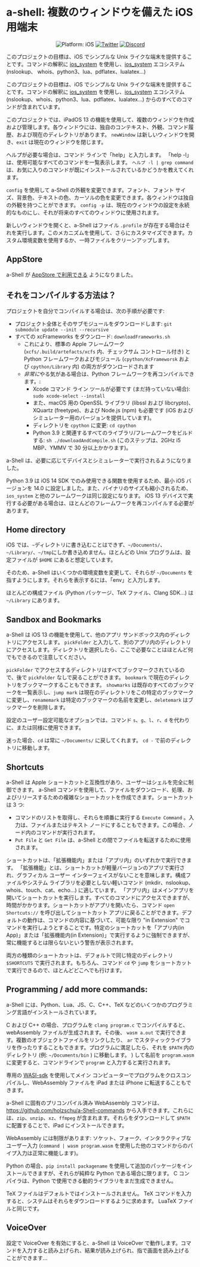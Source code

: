 # a-shell: 複数のウィンドウを備えた iOS 用端末

<p align="center">
<img src="https://img.shields.io/badge/Platform-iOS%2013.0+-lightgrey.svg" alt="Platform: iOS">
<a href="https://twitter.com/a_Shell_iOS"><img src="https://img.shields.io/badge/Twitter-@a__Shell__iOS-blue.svg?style=flat" alt="Twitter"/></a>
<a href="https://discord.gg/cvYnZm69Gy"><img src="https://img.shields.io/discord/935519150305050644?color=5865f2&label=Discord&style=flat" alt="Discord"/></a>
</p>

このプロジェクトの目標は、iOS でシンプルな Unix ライクな端末を提供することです。コマンドの解釈に [ios_system](https://github.com/holzschu/ios_system/) を使用し、[ios_system](https://github.com/holzschu/ios_system/) エコシステム (nslookup、 whois、python3、lua、pdflatex、lualatex...)

このプロジェクトの目標は、iOS でシンプルな Unix ライクな端末を提供することです。コマンドの解釈に [ios_system](https://github.com/holzschu/ios_system/) を使用し、[ios_system](https://github.com/holzschu/ios_system/) エコシステム (nslookup、whois、python3、lua、pdflatex、lualatex...) からのすべてのコマンドが含まれています。

このプロジェクトでは、iPadOS 13 の機能を使用して、複数のウィンドウを作成および管理します。各ウィンドウには、独自のコンテキスト、外観、コマンド履歴、および現在のディレクトリがあります。 `newWindow` は新しいウィンドウを開き、`exit` は現在のウィンドウを閉じます。

ヘルプが必要な場合は、コマンド ラインで「help」と入力します。 「help -l」は、使用可能なすべてのコマンドを一覧表示します。 `ヘルプ -l | grep command` は、お気に入りのコマンドが既にインストールされているかどうかを教えてくれます。

`config` を使用して a-Shell の外観を変更できます。フォント、フォント サイズ、背景色、テキストの色、カーソルの色を変更できます。各ウィンドウは独自の外観を持つことができます。 `config -p` は、現在のウィンドウの設定を永続的なものにし、それが将来のすべてのウィンドウに使用されます。

新しいウィンドウを開くと、a-Shell はファイル `.profile` が存在する場合はそれを実行します。このメカニズムを使用して、さらにカスタマイズできます。カスタム環境変数を使用するか、一時ファイルをクリーンアップします。

## AppStore

a-Shell が [AppStore で利用できる](https://holzschu.github.io/a-Shell_iOS) ようになりました。

## それをコンパイルする方法は？

プロジェクトを自分でコンパイルする場合は、次の手順が必要です:

- プロジェクト全体とそのサブモジュールをダウンロードします: `git submodule update --init --recursive`
- すべての xcFrameworks をダウンロード: `downloadFrameworks.sh`
    - これにより、標準の Apple フレームワーク (`xcfs/.build/artefacts/xcfs` 内、チェックサム コントロール付き) と Python フレームワークおよびモジュール (`cpython/XcFrameworsk` および `cpython/Library` 内) の両方がダウンロードされます
    - *非常に*やる気がある場合は、Python フレームワークを再コンパイルできます。:
        - Xcode コマンド ライン ツールが必要です (まだ持っていない場合): `sudo xcode-select --install`
        - また、macOS 用の OpenSSL ライブラリ (libssl および libcrypto)、XQuartz (freetype)、および Node.js (npm) も必要です (iOS およびシミュレーター用のバージョンを提供しています)。
        - ディレクトリを `cpython` に変更: `cd cpython`
        - Python 3.9 と関連するすべてのライブラリ/フレームワークをビルドする: `sh ./downloadAndCompile.sh` (このステップは、2GHz i5 MBP、YMMV で 30 分以上かかります)。

a-Shell は、必要に応じてデバイスとシミュレーターで実行されるようになりました。

Python 3.9 は iOS 14 SDK でのみ使用できる関数を使用するため、最小 iOS バージョンを 14.0 に設定しました。また、バイナリのサイズも縮小されるため、`ios_system` と他のフレームワークは同じ設定になります。 iOS 13 デバイスで実行する必要がある場合は、ほとんどのフレームワークを再コンパイルする必要があります。

## Home directory

iOS では、`~`ディレクトリに書き込むことはできず、`~/Documents/`、`~/Library/`、`~/tmp`にしか書き込めません。ほとんどの Unix プログラムは、設定ファイルが `$HOME` にあると想定しています。

そのため、a-Shell はいくつかの環境変数を変更して、それらが `~/Documents` を指すようにします。それらを表示するには、「env」と入力します。

ほとんどの構成ファイル (Python パッケージ、TeX ファイル、Clang SDK...) は `~/Library` にあります。

## Sandbox and Bookmarks

a-Shell は iOS 13 の機能を使用して、他のアプリ サンドボックス内のディレクトリにアクセスします。 `pickFolder` と入力して、別のアプリ内のディレクトリにアクセスします。ディレクトリを選択したら、ここで必要なことはほとんど何でもできるので注意してください。

`pickFolder` でアクセスするディレクトリはすべてブックマークされているので、後で  `pickFolder` なしで戻ることができます。 `bookmark` で現在のディレクトリをブックマークすることもできます。 `showmarks` は既存のすべてのブックマークを一覧表示し、`jump mark` は現在のディレクトリをこの特定のブックマークに変更し、`renamemark` は特定のブックマークの名前を変更し、`deletemark` はブックマークを削除します。

設定のユーザー設定可能なオプションでは、コマンド `s`、`g`、`l`、`r`、`d` を代わりに、または同様に使用できます。

迷った場合、`cd` は常に `~/Documents/` に戻してくれます。 `cd -` で前のディレクトリに移動します。

## Shortcuts

a-Shell は Apple ショートカットと互換性があり、ユーザーはシェルを完全に制御できます。 a-Shell コマンドを使用して、ファイルをダウンロード、処理、およびリリースするための複雑なショートカットを作成できます。ショートカットは 3 つ:

- コマンドのリストを取得し、それらを順番に実行する `Execute Command` 。入力は、ファイルまたはテキスト ノードにすることもできます。この場合、ノード内のコマンドが実行されます。
- `Put File` と `Get File` は、a-Shell との間でファイルを転送するために使用されます。

ショートカットは、「拡張機能内」または「アプリ内」のいずれかで実行できます。 「拡張機能」とは、ショートカットが軽量バージョンのアプリで実行され、グラフィカル ユーザー インターフェイスがないことを意味します。構成ファイルやシステム ライブラリを必要としない軽いコマンド (mkdir、nslookup、whois、touch、cat、echo...) に適しています。 「アプリ内」はメインアプリを開いてショートカットを実行します。すべてのコマンドにアクセスできますが、時間がかかります。ショートカットがアプリを開いたら、コマンド `open Shortcuts://` を呼び出してショートカット アプリに戻ることができます。デフォルトの動作は、コマンドの内容に基づいて、可能な限り "in Extension" でコマンドを実行しようとすることです。特定のショートカットを「アプリ内(in App)」または「拡張機能内(in Extension)」で実行するように強制できますが、常に機能するとは限らないという警告が表示されます。

両方の種類のショートカットは、デフォルトで同じ特定のディレクトリ `$SHORTCUTS` で実行されます。もちろん、コマンド `cd` や `jump` をショートカットで実行できるので、ほとんどどこへでも行けます。

## Programming / add more commands:

a-Shell には、Python、Lua、JS、C、C++、TeX などのいくつかのプログラミング言語がインストールされています。

C および C++ の場合、プログラムを `clang program.c` でコンパイルすると、webAssembly ファイルが生成されます。その後、 `wasm a.out` で実行できます。複数のオブジェクトファイルをリンクしたり、 `ar` でスタティックライブラリを作ったりすることもできます。プログラムに満足したら、それを `$PATH` 内のディレクトリ (例: `~/Documents/bin` ) に移動します。 ) して名前を `program.wasm` に変更すると、コマンドラインで `program` と入力すると実行されます。

専用の [WASI-sdk](https://github.com/holzschu/wasi-sdk) を使用してメイン コンピューターでプログラムをクロスコンパイルし、WebAssembly ファイルを iPad または iPhone に転送することもできます。

a-Shell に固有のプリコンパイル済み WebAssembly コマンドは、https://github.com/holzschu/a-Shell-commands から入手できます。これらには、`zip`、`unzip`、`xz`、`ffmpeg` が含まれます。それらをダウンロードして `$PATH` に配置することで、iPad にインストールできます。

WebAssembly には制限があります: ソケット、フォーク、インタラクティブなユーザー入力 (`command | wasm program.wasm` を使用した他のコマンドからのパイプ入力は正常に機能します)。

Python の場合、`pip install packagename` を使用して追加のパッケージをインストールできますが、それらが純粋な Python である場合に限ります。 C コンパイラは、Python で使用できる動的ライブラリをまだ生成できません。

TeX ファイルはデフォルトではインストールされません。 TeX コマンドを入力すると、システムはそれらをダウンロードするように求めます。 LuaTeX ファイルと同じです。

## VoiceOver

設定で VoiceOver を有効にすると、a-Shell は VoiceOver で動作します。コマンドを入力すると読み上げられ、結果が読み上げられ、指で画面を読み上げることができます...
